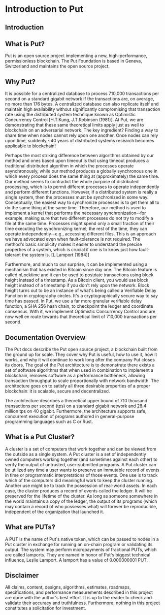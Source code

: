 # Introduction to Put

## Introduction

## What is Put?

Put is an open source project implementing a new, high-performance, permissionless blockchain. The Put Foundation is based in Geneva, Switzerland and maintains the open source project.

## Why Put?

It is possible for a centralized database to process 710,000 transactions per second on a standard gigabit network if the transactions are, on average, no more than 176 bytes. A centralized database can also replicate itself and maintain high availability without significantly compromising that transaction rate using the distributed system technique known as Optimistic Concurrency Control \[H.T.Kung, J.T.Robinson (1981)]. At Put, we are demonstrating that these same theoretical limits apply just as well to blockchain on an adversarial network. The key ingredient? Finding a way to share time when nodes cannot rely upon one another. Once nodes can rely upon time, suddenly \~40 years of distributed systems research becomes applicable to blockchain!

Perhaps the most striking difference between algorithms obtained by our method and ones based upon timeout is that using timeout produces a traditional distributed algorithm in which the processes operate asynchronously, while our method produces a globally synchronous one in which every process does the same thing at (approximately) the same time. Our method seems to contradict the whole purpose of distributed processing, which is to permit different processes to operate independently and perform different functions. However, if a distributed system is really a single system, then the processes must be synchronized in some way. Conceptually, the easiest way to synchronize processes is to get them all to do the same thing at the same time. Therefore, our method is used to implement a kernel that performs the necessary synchronization--for example, making sure that two different processes do not try to modify a file at the same time. Processes might spend only a small fraction of their time executing the synchronizing kernel; the rest of the time, they can operate independently--e.g., accessing different files. This is an approach we have advocated even when fault-tolerance is not required. The method's basic simplicity makes it easier to understand the precise properties of a system, which is crucial if one is to know just how fault-tolerant the system is. \[L.Lamport (1984)]

Furthermore, and much to our surprise, it can be implemented using a mechanism that has existed in Bitcoin since day one. The Bitcoin feature is called nLocktime and it can be used to postdate transactions using block height instead of a timestamp. As a Bitcoin client, you would use block height instead of a timestamp if you don't rely upon the network. Block height turns out to be an instance of what's being called a Verifiable Delay Function in cryptography circles. It's a cryptographically secure way to say time has passed. In Put, we use a far more granular verifiable delay function, a SHA 256 hash chain, to checkpoint the ledger and coordinate consensus. With it, we implement Optimistic Concurrency Control and are now well en route towards that theoretical limit of 710,000 transactions per second.

## Documentation Overview

The Put docs describe the Put open source project, a blockchain built from the ground up for scale. They cover why Put is useful, how to use it, how it works, and why it will continue to work long after the company Put closes its doors. The goal of the Put architecture is to demonstrate there exists a set of software algorithms that when used in combination to implement a blockchain, removes software as a performance bottleneck, allowing transaction throughput to scale proportionally with network bandwidth. The architecture goes on to satisfy all three desirable properties of a proper blockchain: it is scalable, secure and decentralized.

The architecture describes a theoretical upper bound of 710 thousand transactions per second (tps) on a standard gigabit network and 28.4 million tps on 40 gigabit. Furthermore, the architecture supports safe, concurrent execution of programs authored in general-purpose programming languages such as C or Rust.

## What is a Put Cluster?

A cluster is a set of computers that work together and can be viewed from the outside as a single system. A Put cluster is a set of independently owned computers working together (and sometimes against each other) to verify the output of untrusted, user-submitted programs. A Put cluster can be utilized any time a user wants to preserve an immutable record of events in time or programmatic interpretations of those events. One use is to track which of the computers did meaningful work to keep the cluster running. Another use might be to track the possession of real-world assets. In each case, the cluster produces a record of events called the ledger. It will be preserved for the lifetime of the cluster. As long as someone somewhere in the world maintains a copy of the ledger, the output of its programs (which may contain a record of who possesses what) will forever be reproducible, independent of the organization that launched it.

## What are PUTs?

A PUT is the name of Put's native token, which can be passed to nodes in a Put cluster in exchange for running an on-chain program or validating its output. The system may perform micropayments of fractional PUTs, which are called lamports. They are named in honor of Put's biggest technical influence, Leslie Lamport. A lamport has a value of 0.000000001 PUT.

## Disclaimer

All claims, content, designs, algorithms, estimates, roadmaps, specifications, and performance measurements described in this project are done with the author's best effort. It is up to the reader to check and validate their accuracy and truthfulness. Furthermore, nothing in this project constitutes a solicitation for investment.
